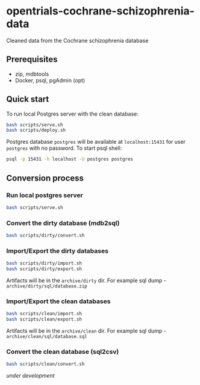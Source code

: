 # opentrials-cochrane-schizophrenia-data

Cleaned data from the Cochrane schizophrenia database

## Prerequisites

- zip, mdbtools
- Docker, psql, pgAdmin (opt)

## Quick start

To run local Postgres server with the clean database:

```bash
bash scripts/serve.sh
bash scripts/deploy.sh
```

Postgres database `postgres` will be available at `localhost:15431` for user `postgres` with no password. To start psql shell:

```bash
psql -p 15431 -h localhost -U postgres postgres
```

## Conversion process

### Run local postgres server

```bash
bash scripts/serve.sh
```

### Convert the dirty database (mdb2sql)

```bash
bash scripts/dirty/convert.sh
```

### Import/Export the dirty databases

```bash
bash scripts/dirty/import.sh
bash scripts/dirty/export.sh
```

Artifacts will be in the `archive/dirty` dir.
For example sql dump - `archive/dirty/sql/database.zip`

### Import/Export the clean databases

```bash
bash scripts/clean/import.sh
bash scripts/clean/export.sh
```

Artifacts will be in the `archive/clean` dir.
For example sql dump - `archive/clean/sql/database.sql`

### Convert the clean database (sql2csv)

```bash
bash scripts/clean/convert.sh
```
*under development*
